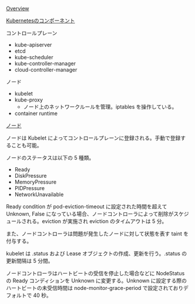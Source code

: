 
[Overview](https://kubernetes.io/docs/concepts/overview/)

[Kubernetesのコンポーネント](https://kubernetes.io/ja/docs/concepts/overview/components/)

コントロールプレーン
* kube-apiserver
* etcd
* kube-scheduler
* kube-controller-manager
* cloud-controller-manager

ノード
* kubelet
* kube-proxy
  * ノード上のネットワークルールを管理。iptables を操作している。
* container runtime


[ノード](https://kubernetes.io/ja/docs/concepts/architecture/nodes/)

ノードは Kubelet によってコントロールプレーンに登録される。手動で登録することも可能。

ノードのステータスは以下の 5 種類。

* Ready
* DiskPressure
* MemoryPressure
* PIDPressure
* NetworkUnavailable

Ready condition が pod-eviction-timeout に設定された時間を超えて Unknown, False になっている場合、ノードコントローラによって削除がスケジュールされる。eviction が実施され eviction のタイムアウトは 5 分。

また、ノードコントローラは問題が発生したノードに対して状態を表す taint を付与する。

kubelet は .status および Lease オブジェクトの作成、更新を行う。.status の更新間隔は 5 分間。

ノードコントローラはハートビートの受信を停止した場合などに NodeStatus の Ready コンディションを Unknown に変更する。Unknown に設定する際のハートビートの未受信時間は node-monitor-grace-period で設定されておりデフォルトで 40 秒。


